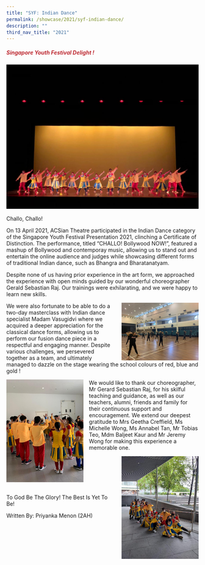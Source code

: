 ```yaml
---
title: "SYF: Indian Dance"
permalink: /showcase/2021/syf-indian-dance/
description: ""
third_nav_title: "2021"
---
```

<h5><font color="#BE2C34">Singapore Youth Festival Delight !</font></h5>

![](/images/IndianDance.jpeg)

Challo, Challo!&nbsp;

On 13 April 2021, ACSian Theatre participated in the Indian Dance category of the Singapore Youth Festival Presentation 2021, clinching a Certificate of Distinction. The performance, titled “CHALLO! Bollywood NOW!”, featured a mashup of Bollywood and contemporay music, allowing us to stand out and entertain the online audience and judges while showcasing different forms of traditional Indian dance, such as Bhangra and Bharatanatyam.

Despite none of us having prior experience in the art form, we approached the experience with open minds guided by our wonderful choreographer Gerald Sebastian Raj. Our trainings were exhilarating, and we were happy to learn new skills.

<img src="/images/IndianDance2.jpeg" style="width: 40%; margin-left:15px;" align="right">

We were also fortunate to be able to do a two-day masterclass with Indian dance specialist Madam Vasugidvi where we acquired a deeper appreciation for the classical dance forms, allowing us to perform our fusion dance piece in a respectful and engaging manner. Despite various challenges, we persevered together as a team, and ultimately managed to dazzle on the stage wearing the school colours of red, blue and gold ! 

<img src="/images/Indiandance3.jpeg" style="width: 40%; margin-right:15px;" align="left"> We would like to thank our choreographer, Mr Gerard Sebastian Raj, for his skilful teaching and guidance, as well as our teachers, alumni, friends and family for their continuous support and encouragement. We extend our deepest gratitude to Mrs Geetha Creffield, Ms Michelle Wong, Ms Annabel Tan, Mr Tobias Teo, Mdm Baljeet Kaur and Mr Jeremy Wong for making this experience a memorable one.

<img src="/images/Indiandance4.jpeg" style="width: 40%; margin-left:15px;" align="right">

<br><br><br><br><br>

To God Be The Glory! The Best Is Yet To Be!

Written By: Priyanka Menon (2AH)